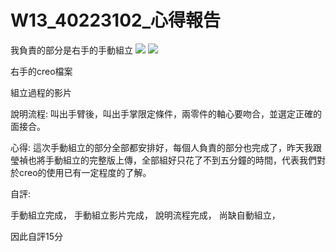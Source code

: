 # W13_40223102_心得報告

我負責的部分是右手的手動組立
![](https://copy.com/8Zh3vdMtjzvP9qul)
![](https://copy.com/MkdRoXzcLjX13z1w)

右手的creo檔案
[](https://copy.com/MkdRoXzcLjX13z1w)

組立過程的影片
[](https://vimeo.com/129506857)
[](https://vimeo.com/129506856)

說明流程:
叫出手臂後，叫出手掌限定條件，兩零件的軸心要吻合，並選定正確的面接合。

心得:
這次手動組立的部分全部都安排好，每個人負責的部分也完成了，昨天我跟瑩禎也將手動組立的完整版上傳，全部組好只花了不到五分鐘的時間，代表我們對於creo的使用已有一定程度的了解。

自評:

手動組立完成，
手動組立影片完成，
說明流程完成，
尚缺自動組立，

因此自評15分